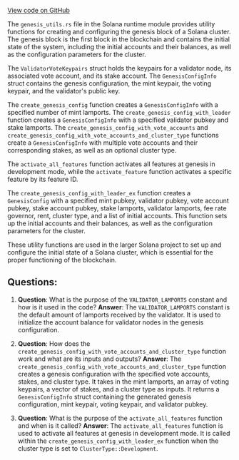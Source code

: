 [View code on GitHub](https://github.com/solana-labs/solana/blob/master/runtime/src/genesis_utils.rs)

The `genesis_utils.rs` file in the Solana runtime module provides utility functions for creating and configuring the genesis block of a Solana cluster. The genesis block is the first block in the blockchain and contains the initial state of the system, including the initial accounts and their balances, as well as the configuration parameters for the cluster.

The `ValidatorVoteKeypairs` struct holds the keypairs for a validator node, its associated vote account, and its stake account. The `GenesisConfigInfo` struct contains the genesis configuration, the mint keypair, the voting keypair, and the validator's public key.

The `create_genesis_config` function creates a `GenesisConfigInfo` with a specified number of mint lamports. The `create_genesis_config_with_leader` function creates a `GenesisConfigInfo` with a specified validator pubkey and stake lamports. The `create_genesis_config_with_vote_accounts` and `create_genesis_config_with_vote_accounts_and_cluster_type` functions create a `GenesisConfigInfo` with multiple vote accounts and their corresponding stakes, as well as an optional cluster type.

The `activate_all_features` function activates all features at genesis in development mode, while the `activate_feature` function activates a specific feature by its feature ID.

The `create_genesis_config_with_leader_ex` function creates a `GenesisConfig` with a specified mint pubkey, validator pubkey, vote account pubkey, stake account pubkey, stake lamports, validator lamports, fee rate governor, rent, cluster type, and a list of initial accounts. This function sets up the initial accounts and their balances, as well as the configuration parameters for the cluster.

These utility functions are used in the larger Solana project to set up and configure the initial state of a Solana cluster, which is essential for the proper functioning of the blockchain.
## Questions: 
 1. **Question**: What is the purpose of the `VALIDATOR_LAMPORTS` constant and how is it used in the code?
   **Answer**: The `VALIDATOR_LAMPORTS` constant is the default amount of lamports received by the validator. It is used to initialize the account balance for validator nodes in the genesis configuration.

2. **Question**: How does the `create_genesis_config_with_vote_accounts_and_cluster_type` function work and what are its inputs and outputs?
   **Answer**: The `create_genesis_config_with_vote_accounts_and_cluster_type` function creates a genesis configuration with the specified vote accounts, stakes, and cluster type. It takes in the mint lamports, an array of voting keypairs, a vector of stakes, and a cluster type as inputs. It returns a `GenesisConfigInfo` struct containing the generated genesis configuration, mint keypair, voting keypair, and validator pubkey.

3. **Question**: What is the purpose of the `activate_all_features` function and when is it called?
   **Answer**: The `activate_all_features` function is used to activate all features at genesis in development mode. It is called within the `create_genesis_config_with_leader_ex` function when the cluster type is set to `ClusterType::Development`.